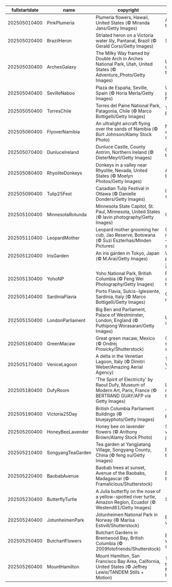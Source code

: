 |fullstartdate|name|copyright|title|image|
|--|--|--|--|--|
202505010400|PinkPlumeria|Plumeria flowers, Hawaii, United States (© Miranda Jans/Getty Images)|A fragrant tradition|![](/en-CA/2025/05/202505010400PinkPlumeria.jpg)|
202505020400|BrazilHeron|Striated heron on a Victoria water lily, Pantanal, Brazil (© Gerald Corsi/Getty Images)|Sailing solo|![](/en-CA/2025/05/202505020400BrazilHeron.jpg)|
202505030400|ArchesGalaxy|The Milky Way framed by Double Arch in Arches National Park, Utah, United States (© Adventure_Photo/Getty Images)|Let's celebrate the cosmos|![](/en-CA/2025/05/202505030400ArchesGalaxy.jpg)|
202505040400|SevilleNaboo|Plaza de España, Seville, Spain (© Horia Merla/Getty Images)|Welcome to planet Naboo!|![](/en-CA/2025/05/202505040400SevilleNaboo.jpg)|
202505050400|TorresChile|Torres del Paine National Park, Patagonia, Chile (© Marco Bottigelli/Getty Images)|The mighty Paine|![](/en-CA/2025/05/202505050400TorresChile.jpg)|
202505060400|FlyoverNamibia|An ultralight aircraft flying over the sands of Namibia (© Burt Johnson/Alamy Stock Photo)|Not your average desert trip|![](/en-CA/2025/05/202505060400FlyoverNamibia.jpg)|
202505070400|DunluceIreland|Dunluce Castle, County Antrim, Northern Ireland (© DieterMeyrl/Getty Images)|Castle on the rocks|![](/en-CA/2025/05/202505070400DunluceIreland.jpg)|
202505080400|RhyoliteDonkeys|Donkeys in a valley near Rhyolite, Nevada, United States (© Moelyn Photos/Getty Images)|A day to bray about|![](/en-CA/2025/05/202505080400RhyoliteDonkeys.jpg)|
202505090400|Tulip25Fest|Canadian Tulip Festival in Ottawa (© Danielle Donders/Getty Images)|It's tulip season|![](/en-CA/2025/05/202505090400Tulip25Fest.jpg)|
202505100400|MinnesotaRotunda|Minnesota State Capitol, St. Paul, Minnesota, United States (© lavin photography/Getty Images)|Gilded glory|![](/en-CA/2025/05/202505100400MinnesotaRotunda.jpg)|
202505110400|LeopardMother|Leopard mother grooming her cub, Jao Reserve, Botswana (© Suzi Eszterhas/Minden Pictures)|Celebrating motherhood—feline style!|![](/en-CA/2025/05/202505110400LeopardMother.jpg)|
202505120400|IrisGarden|An iris garden in Tokyo, Japan (© M.Arai/Getty Images)|Waves of purple|![](/en-CA/2025/05/202505120400IrisGarden.jpg)|
||||![](/en-CA/2025/05/.jpg)|
202505130400|YohoNP|Yoho National Park, British Columbia (© Feng Wei Photography/Getty Images)|Fossils, falls and forest trails|![](/en-CA/2025/05/202505130400YohoNP.jpg)|
202505140400|SardiniaFlavia|Porto Flavia, Sulcis-Iglesiente, Sardinia, Italy (© Marco Bottigelli/Getty Images)|Ore and more|![](/en-CA/2025/05/202505140400SardiniaFlavia.jpg)|
202505150400|LondonParliament|Big Ben and Parliament, Palace of Westminster, London, England (© Puthipong Worasaran/Getty Images)|London o'clock|![](/en-CA/2025/05/202505150400LondonParliament.jpg)|
202505160400|GreenMacaw|Great green macaw, Mexico (© Ondrej Prosicky/Shutterstock)|Celebrate saving species|![](/en-CA/2025/05/202505160400GreenMacaw.jpg)|
202505170400|VeniceLagoon|A delta in the Venetian Lagoon, Italy   (© Dimitri Weber/Amazing Aerial Agency)|The Venetian 'dolce vita'|![](/en-CA/2025/05/202505170400VeniceLagoon.jpg)|
202505180400|DufyRoom|'The Spirit of Electricity' by Raoul Dufy, Museum of Modern Art, Paris, France (© BERTRAND GUAY/AFP via Getty Images)|Let's visit a museum today|![](/en-CA/2025/05/202505180400DufyRoom.jpg)|
202505190400|Victoria25Day|British Columbia Parliament Buildings (© bluejayphoto/Getty Images)|'May Two-Four'|![](/en-CA/2025/05/202505190400Victoria25Day.jpg)|
202505200400|HoneyBeeLavender|Honey bee on lavender flowers (© Anthony Brown/Alamy Stock Photo)|Small wings, big job|![](/en-CA/2025/05/202505200400HoneyBeeLavender.jpg)|
202505210400|SongyangTeaGarden|Tea garden at Yangjiatang Village, Songyang County, China (© feng xu/Getty Images)|Par-tea time|![](/en-CA/2025/05/202505210400SongyangTeaGarden.jpg)|
202505220400|BaobabAvenue|Baobab trees at sunset, Avenue of the Baobabs, Madagascar (© Framalicious/Shutterstock)|Baobab boulevard|![](/en-CA/2025/05/202505220400BaobabAvenue.jpg)|
202505230400|ButterflyTurtle|A Julia butterfly on the nose of a yellow-spotted river turtle, Amazon Region, Ecuador (© Westend61/Getty Images)|Shell yeah!|![](/en-CA/2025/05/202505230400ButterflyTurtle.jpg)|
202505240400|JotunheimenPark|Jotunheimen National Park in Norway (© Marisa Estivill/Shutterstock)|Europe's wild side|![](/en-CA/2025/05/202505240400JotunheimenPark.jpg)|
202505250400|ButchartFlowers|Butchart Gardens in Brentwood Bay, British Columbia (© 2009fotofriends/Shutterstock)|Bloom where you are planted|![](/en-CA/2025/05/202505250400ButchartFlowers.jpg)|
202505260400|MountHamilton|Mount Hamilton, San Francisco Bay Area, California, United States (© Jeffrey Lewis/TANDEM Stills + Motion)|Twists and turns of Mount Hamilton|![](/en-CA/2025/05/202505260400MountHamilton.jpg)|
